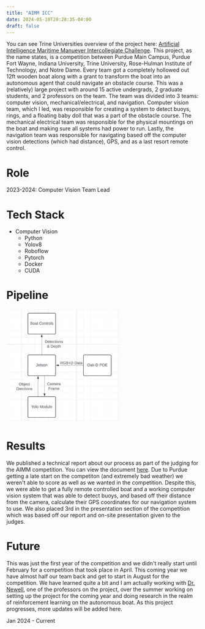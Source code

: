 ```yaml
---
title: "AIMM ICC"
date: 2024-05-10T20:28:35-04:00
draft: false
---
```

You can see Trine Universities overview of the project here: [Artificial Intelligence Maritime Manuever Intercollegiate Challenge](https://www.trine.edu/innovation-one/aimm/index.aspx). This project, as the name states, is a competition between Purdue Main Campus, Purdue Fort Wayne, Indiana University, Trine University, Rose-Hulman Institute of Technology, and Notre Dame. Every team got a completely hollowed out 12ft wooden boat along with a grant to transform the boat into an autonomous agent that could navigate an obstacle course. This was a (relatively) large project with around 15 active undergrads, 2 graduate students, and 2 professors on the team. The team was divided into 3 teams: computer vision, mechanical/electrical, and navigation. Computer vision team, which I led, was responsible for creating a system to detect buoys, rings, and a floating baby doll that was a part of the obstacle course. The mechanical electrical team was responsible for the physical mountings on the boat and making sure all systems had power to run. Lastly, the navigation team was responsible for navigating based off the computer vision detections (which had distance), GPS, and as a last resort remote control. 

<!--more-->

# Role
2023-2024: Computer Vision Team Lead

# Tech Stack
- Computer Vision
    - Python
    - Yolov8
    - Roboflow
    - Pytorch
    - Docker
    - CUDA 

# Pipeline
![CV Pipeline](../../resources/_gen/images/aimm_cv_pipeline.png)

# Results 
We published a technical report about our process as part of the judging for the AIMM competition. You can view the document [here](https://docs.google.com/document/d/e/2PACX-1vTYsToDpUohFNKVdY4i7hteEkqEoGSFKjM2ApVTrtP4zEd6Y9sWk9BbXpVzlFmIGOf4SvqyG4mYLFIM/pub). Due to Purdue getting a late start on the competiton (and extremely bad weather) we weren't able to score as well as we wanted in the competition. Despite this, we were able to get a fully remote controlled boat and a working computer vision system that was able to detect buoys, and based off their distance from the camera, calculate their GPS coordinates for our navigation system to use. We also placed 3rd in the presentation section of the competition which was based off our report and on-site presentation given to the judges. 

# Future
This was just the first year of the competition and we didn't really start until February for a competition that took place in April. This coming year we have almost half our team back and get to start in August for the competition. We have learned quite a bit and I am actually working with [Dr. Newell](https://www.purdue.edu/aatl/people/dr-brittany-newell/), one of the professors on the project, over the summer working on setting up the project for the coming year and doing research in the realm of reinforcement learning on the autonomous boat. As this project progresses, more updates will be added here. 


Jan 2024 - Current

